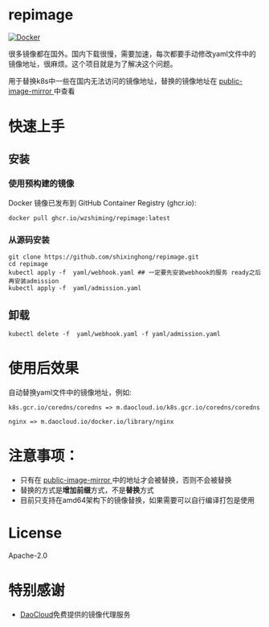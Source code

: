 # repimage

[![Docker](https://github.com/wzshiming/repimage/actions/workflows/docker-publish.yml/badge.svg)](https://github.com/wzshiming/repimage/actions/workflows/docker-publish.yml)

很多镜像都在国外。国内下载很慢，需要加速，每次都要手动修改yaml文件中的镜像地址，很麻烦。这个项目就是为了解决这个问题。

用于替换k8s中一些在国内无法访问的镜像地址，替换的镜像地址在 [public-image-mirror
](https://github.com/DaoCloud/public-image-mirror/blob/main/domain.txt)中查看

# 快速上手
## 安装

### 使用预构建的镜像
Docker 镜像已发布到 GitHub Container Registry (ghcr.io):
```shell
docker pull ghcr.io/wzshiming/repimage:latest
```

### 从源码安装
```shell
git clone https://github.com/shixinghong/repimage.git
cd repimage 
kubectl apply -f  yaml/webhook.yaml ## 一定要先安装webhook的服务 ready之后再安装admission
kubectl apply -f  yaml/admission.yaml
```
## 卸载
```shell
kubectl delete -f  yaml/webhook.yaml -f yaml/admission.yaml
```

# 使用后效果
自动替换yaml文件中的镜像地址，例如: 
```
k8s.gcr.io/coredns/coredns => m.daocloud.io/k8s.gcr.io/coredns/coredns

nginx => m.daocloud.io/docker.io/library/nginx
```
# 注意事项：
 - 只有在 [public-image-mirror
   ](https://github.com/DaoCloud/public-image-mirror/blob/main/domain.txt)中的地址才会被替换，否则不会被替换
 - 替换的方式是**增加前缀**方式，不是**替换**方式
 - 目前只支持在amd64架构下的镜像替换，如果需要可以自行编译打包是使用



# License

Apache-2.0

# 特别感谢

- [DaoCloud](https://github.com/DaoCloud)免费提供的镜像代理服务